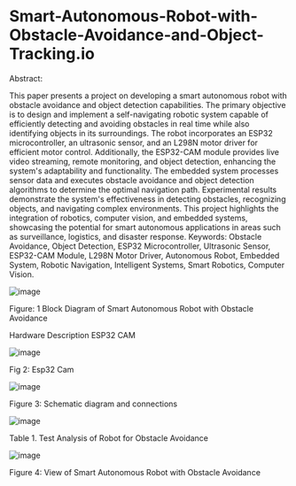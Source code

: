 # Smart-Autonomous-Robot-with-Obstacle-Avoidance-and-Object-Tracking.io

Abstract:

This paper presents a project on developing a smart autonomous robot with obstacle avoidance and object detection capabilities. The primary objective is to design and implement a self-navigating robotic system capable of efficiently detecting and avoiding obstacles in real time while also identifying objects in its surroundings. The robot incorporates an ESP32 microcontroller, an ultrasonic sensor, and an L298N motor driver for efficient motor control. Additionally, the ESP32-CAM module provides live video streaming, remote monitoring, and object detection, enhancing the system's adaptability and functionality. The embedded system processes sensor data and executes obstacle avoidance and object detection algorithms to determine the optimal navigation path. Experimental results demonstrate the system's effectiveness in detecting obstacles, recognizing objects, and navigating complex environments. This project highlights the integration of robotics, computer vision, and embedded systems, showcasing the potential for smart autonomous applications in areas such as surveillance, logistics, and disaster response.
Keywords: Obstacle Avoidance, Object Detection, ESP32 Microcontroller, Ultrasonic Sensor, ESP32-CAM Module, L298N Motor Driver, Autonomous Robot, Embedded System, Robotic Navigation, Intelligent Systems, Smart Robotics, Computer Vision.


  ![image](https://github.com/user-attachments/assets/24f400ae-e8bf-425e-80a6-0b2db13c7ad5)

Figure: 1 Block Diagram of Smart Autonomous Robot with Obstacle Avoidance

Hardware Description 
ESP32 CAM


![image](https://github.com/user-attachments/assets/1d6309b0-e768-47e2-b7e4-b020a132775a)

Fig 2: Esp32 Cam



![image](https://github.com/user-attachments/assets/a1054a32-3b24-4d80-a6a9-21f52d8da0da)

Figure 3: Schematic diagram and connections


![image](https://github.com/user-attachments/assets/8db028f7-2cbb-42c7-ad19-2f9338d8d629)

Table 1. Test Analysis of Robot for Obstacle Avoidance


![image](https://github.com/user-attachments/assets/d53cdbe2-5747-4fab-8491-06e4fb6a5a2f)

Figure 4: View of Smart Autonomous Robot with Obstacle Avoidance






